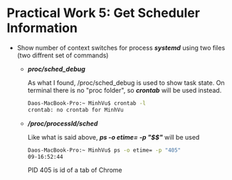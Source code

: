 # Practical Work 5: Get Scheduler Information

* Show number of context switches for process ***systemd*** using two files (two diffrent set of commands) 

    * ***proc/sched_debug***

        As what I found, /proc/sched_debug is used to show task state. On terminal there is no "proc folder", so ***crontab*** will be used instead.

        ```bash
        Daos-MacBook-Pro:~ MinhVu$ crontab -l
        crontab: no crontab for MinhVu
        ```

    * ***/proc/processId/sched***
        
        Like what is said above, ***ps -o etime= -p "$$"*** will be used

        ```bash
        Daos-MacBook-Pro:~ MinhVu$ ps -o etime= -p "405" 
        09-16:52:44
        ```

        PID 405 is id of a tab of Chrome